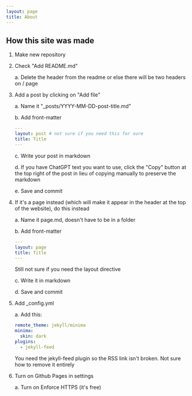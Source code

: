 ```yaml
---
layout: page
title: About
---
```


## How this site was made

1. Make new repository

2. Check "Add README.md"

   a. Delete the header from the readme or else there will be two headers on / page
   
4. Add a post by clicking on "Add file"
   
    a. Name it "_posts/YYYY-MM-DD-post-title.md"
   
    b. Add front-matter
    ```yaml
    ---
    layout: post # not sure if you need this for sure
    title: Title
    ---
    ```
    
    c. Write your post in markdown
   
    d. If you have ChatGPT text you want to use, click the "Copy" button at the top right of the post in lieu of copying manually to preserve the markdown
   
    e. Save and commit

5. If it's a page instead (which will make it appear in the header at the top of the website), do this instead

   a. Name it page.md, doesn't have to be in a folder

   b. Add front-matter
   ```yaml
   ---
   layout: page
   title: Title
   ---
   ```
   Still not sure if you need the layout directive

   c. Write it in markdown

   d. Save and commit
   
7. Add _config.yml
   
    a. Add this:
    ```yaml
    remote_theme: jekyll/minima
    minima:
      skin: dark
    plugins:
      - jekyll-feed
    ```
    You need the jekyll-feed plugin so the RSS link isn't broken. Not sure how to remove it entirely
   
8. Turn on Github Pages in settings
   
    a. Turn on Enforce HTTPS (it's free)
